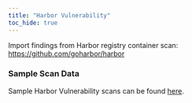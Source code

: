 ```yaml
---
title: "Harbor Vulnerability"
toc_hide: true
---
```

Import findings from Harbor registry container scan:
<https://github.com/goharbor/harbor>

### Sample Scan Data
Sample Harbor Vulnerability scans can be found [here](https://github.com/DefectDojo/django-DefectDojo/tree/master/unittests/scans/harbor_vulnerability).